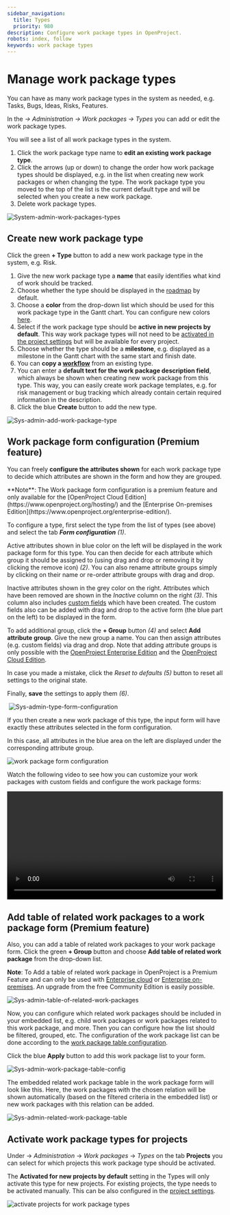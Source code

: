 ```yaml
---
sidebar_navigation:
  title: Types
  priority: 980
description: Configure work package types in OpenProject.
robots: index, follow
keywords: work package types
---
```


# Manage work package types

You can have as many work package types in the system as needed, e.g. Tasks, Bugs, Ideas, Risks, Features.

In the *-> Administration -> Work packages -> Types* you can add or edit the work package types.

You will see a list of all work package types in the system.

1. Click the work package type name to **edit an existing work package type**.
2. Click the arrows (up or down) to change the order how work package types should be displayed, e.g. in the list when creating new work packages or when changing the type. 
   The work package type you moved to the top of the list is the current default type and will be selected when you create a new work package.
3. Delete work package types.

![System-admin-work-packages-types](System-admin-work-packages-types.png)

## Create new work package type

Click the green **+ Type** button to add a new work package type in the system, e.g. Risk.

1. Give the new work package type a **name** that easily identifies what kind of work should be tracked.
2. Choose whether the type should be displayed in the [roadmap](../../../user-guide/roadmap/) by default.
3. Choose a **color** from the drop-down list which should be used for this work package type in the Gantt chart. You can configure new colors [here](../../colors).
4. Select if the work package type should be **active in new projects by default**. This way work package types will not need to be [activated in the project settings](../../../user-guide/projects/project-settings/work-package-types/) but will be available for every project.
5. Choose whether the type should be a **milestone**, e.g. displayed as a milestone in the Gantt chart with the same start and finish date.
6. You can **copy a [workflow](../work-package-workflows)** from an existing type.
7. You can enter a **default text for the work package description field**, which always be shown when creating new work package from this type. This way, you can easily create work package templates, e.g. for risk management or bug tracking which already contain certain required information in the description.
8. Click the blue **Create** button to add the new type.

![Sys-admin-add-work-package-type](Sys-admin-add-work-package-type.png)

## Work package form configuration (Premium feature)

You can freely **configure the attributes shown** for each work package type to decide which attributes are shown in the form and how they are grouped.

<div class="alert alert-info" role="alert">
**Note**: The Work package form configuration is a premium feature and only available for the [OpenProject Cloud Edition](https://www.openproject.org/hosting/) and the [Enterprise On-premises Edition](https://www.openproject.org/enterprise-edition/).
</div>

To configure a type, first select the type from the list of types (see above) and select the tab ***Form configuration*** *(1)*.

Active attributes shown in blue color on the left will be displayed in the work package form for this type.
You can then decide for each attribute which group it should be assigned to (using drag and drop or removing it by clicking the remove  icon) *(2)*. You can also rename attribute groups simply by clicking on their name or re-order attribute groups with drag and drop.

Inactive attributes shown in the grey color on the right. Attributes which have been removed are shown in the *Inactive* column on the right *(3)*. This column also includes [custom fields](../../custom-fields) which have been created. The custom fields also can be added with drag and drop to the active form (the blue part on the left) to be displayed in the form.

To add additional group, click the **+ Group** button *(4)* and select **Add attribute group**. Give the new group a name. You can then assign attributes (e.g. custom fields) via drag and drop. Note that adding attribute groups is only possible  with the [OpenProject Enterprise Edition](https://www.openproject.org/enterprise-edition/) and the [OpenProject Cloud Edition](https://www.openproject.org/hosting/).

In case you made a mistake, click the *Reset to defaults (5)* button to reset all settings to the original state.

Finally, **save** the settings to apply them *(6)*.

​      ![Sys-admin-type-form-configuration](Sys-admin-type-form-configuration-1579181896505.png)

If you then create a new work package of this type, the input form will have exactly these attributes selected in the form configuration.

In this case, all attributes in the blue area on the left are displayed under the corresponding attribute group.

![work package form configuration](image-20200116150227458.png)

Watch the following video to see how you can customize your work packages with custom fields and configure the work package forms:

<video src="https://openproject-docs.s3.eu-central-1.amazonaws.com/videos/OpenProject-Forms-and-Custom-Fields-1.mp4" type="video/mp4" controls="" style="width:100%"></video>

## Add table of related work packages to a work package form (Premium feature)

Also, you can add a table of related work packages to your work package form. Click the green **+ Group** button and choose **Add table of related work package** from the drop-down list.

**Note**: To Add a table of related work package in OpenProject is a Premium Feature and can only be used with [Enterprise cloud](../../enterprise-guide/enterprise-cloud-guide/) or [Enterprise on-premises](../../enterprise-guide/enterprise-on-premises-guide/). An upgrade from the free Community Edition is easily possible.

![Sys-admin-table-of-related-work-packages](Sys-admin-table-of-related-work-packages.png)

Now, you can configure which related work packages should be included in your embedded list, e.g. child work packages or work packages related to this work package, and more. Then you can configure how the list should be filtered, grouped, etc. The configuration of the work package list can be done according to the [work package table configuration](../../../user-guide/work-packages/work-package-table-configuration/).

Click the blue **Apply** button to add this work package list to your form. 

![Sys-admin-work-package-table-config](Sys-admin-work-package-table-config.png)

The embedded related work package table in the work package form will look like this. Here, the work packages with the chosen relation will be shown automatically (based on the filtered criteria in the embedded list) or new work packages with this relation can be added. 

![Sys-admin-related-work-package-table](Sys-admin-related-work-package-table.png)

## Activate work package types for projects

Under -> *Administration* -> *Work packages* -> *Types* on the tab **Projects** you can select for which projects this work package type should be activated. 

The **Activated for new projects by default** setting in the Types will only activate this type for new projects. For existing projects, the type needs to be activated manually. 
This can be also configured in the [project settings](../../../user-guide/projects/project-settings).

![activate projects for work package types](image-20200116150513323.png)
